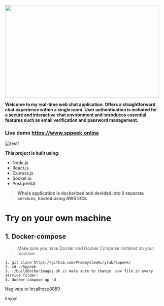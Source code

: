 <img src="https://github.com/PrzemyslawKiryluk/Sppeek/assets/61840719/f5375e52-fff2-4fbd-824b-fdbdd68f2516" width="500" height="300" padding="0"/>

**Welcome to my real-time web chat application. Offers a straightforward chat experience within a single room. User authentication is included for a secure and interactive chat environment and introduces essential features such as email verification and password management.**

### Live demo https://www.sppeek.online

![test1](https://github.com/PrzemyslawKiryluk/Sppeek/assets/61840719/e11f874c-73bc-4ed9-9092-406bb15d32a5)

**This project is built using:**

- Node.js
- React.js
- Express.js
- Socket.io
- PostgreSQL

> **Whole application is dockerized and devided into 3 separate services, hosted using AWS ECS.**
# Try on your own machine
## 1. Docker-compose
  > Make sure you have Docker and Docker Compose installed on your machine.  
  ```
  1. git clone https://github.com/PrzemyslawKiryluk/Sppeek/
  2. cd ./Sppeek
  3. ./buildDockerImages.sh // make sure to change .env file in every service folder!
  4. docker-compose up -d
  ```
  Nagivate to localhost:8080
  
  Enjoy!

